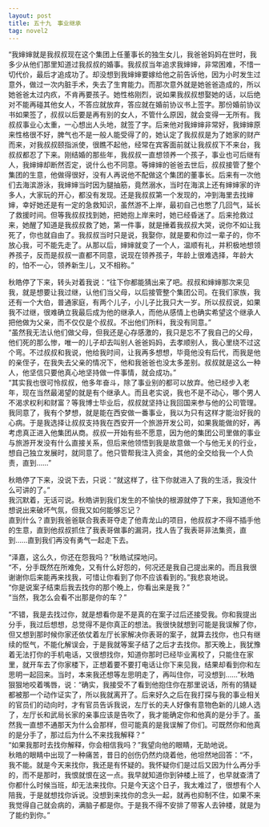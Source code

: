 ```yaml
---
layout: post
title: 五十九　事业继承
tag: novel2
---
```


“我婶婶就是我叔叔现在这个集团上任董事长的独生女儿，我爸爸妈妈在世时，我多少从他们那里知道过我叔叔的婚事。我叔叔当年追求我婶婶，非常困难，不惜一切代价，最后才追成功了。却没想到我婶婶要嫁给他之前告诉他，因为小时发生过意外，做过一次内脏手术，失去了生育能力。而那次意外就是她爸爸造成的，所以她爸爸太过内疚，不肯再要孩子。她性格刚烈，说如果我叔叔想娶她的话，以后绝对不能再碰其他女人，不答应就放弃，答应就在婚前协议书上签字。那份婚前协议书如果签了，叔叔以后要是再有别的女人，不管什么原因，就会变得一无所有。我叔叔事业心太重，一心想出人头地，就签了字。后来他对我婶婶非常好，我婶婶原来性格很不好，脾气也不是一般人能受得了的，她认定了我叔叔是为了她家的财产而来，对我叔叔颐指派使，很瞧不起他，经常在宾客面前就让我叔叔下不来台，我叔叔都忍了下来。刚结婚的那些年，我叔叔一直想领养一个孩子，事业也可后继有人，我婶婶却断然否定，说什么也不同意。等婶婶的爸爸去世后，叔叔接管了整个集团的生意，他做得很好，没有人再说他不配做这个集团的董事长。后来有一次他们去海滨游泳，我婶婶当时因为腿抽筋，竟然溺水，当时在海滨上还有婶婶家的许多人，大家玩的开心，都没有发现。还是我叔叔第一个发现的，冲到海里去找婶婶，幸好她还是有一定的急救知识，虽然游不上岸，最初自己也憋了几回气，延长了救援时间。但等我叔叔找到她，把她抱上岸来时，她已经昏迷了。后来抢救过来，她醒了知道是我叔叔救了她，第一件事，就是捶着我叔叔大哭，说你不如让我死了，你也就自由了。我叔叔当时只是说，我娶你，就是要和你过一辈子的，你不放心我，可不能先走了。从那以后，婶婶就变了一个人，温顺有礼，并积极地想领养孩子，反而是叔叔一直都不同意，说现在领养孩子，年龄上很难选择，年龄大的，怕不一心，领养新生儿，又不相称。”

秋皓停了下来，转头对着我说：“往下你都能猜出来了吧。叔叔和婶婶那次来见我，就是想要让我过继，认他们当父母，以后接管整个集团公司。在我们家族，我还有一个大伯，普通家庭，有两个儿子，小儿子比我只大一岁。所以叔叔说，如果我不过继，很难确立我最后成为他的继承人，而他从感情上也确实希望这个继承人把他做为父亲，而不仅仅是个叔叔。不出他们所料，我没有同意。”<br />
“虽然我无法认他们做父母，但我还是心存感激的，我只是忘不了我自己的父母，他们死的那么惨，唯一的儿子却去叫别人爸爸妈妈，去孝顺别人，我心里绕不过这个弯。不过叔叔和我说，他给我时间，让我再多想想，毕竟他没有后代，而我是他的亲侄子，在我失去父亲的情况下，他和我爸爸也没太多差别。叔叔就是这么一种人，他坚信只要他真心地坚持做一件事情，就会成功。”<br />
“其实我也很可怜叔叔，他多年奋斗，除了事业别的都可以放弃。他已经步入老年，现在当然最渴望的就是有个继承人。而且老实说，我也不是不动心，哪个男人不渴求权利和财富？等我博士毕业后，叔叔就坚持让我回国来参与他的公司管理。我同意了，我有个梦想，就是能在西安做一番事业，我以为只有这样才能治好我的心病。于是我选择让叔叔支持我在西安开一个旅游开发公司，如果我能做的好，再考虑真正进入他集团从商。叔叔一开始有些不愿意，因为他的集团公司里做的事业与旅游开发没有什么直接关系，但后来他领悟到我是故意做一个与他无关的行业，想自己独立发展时，就同意了。他只管帮我注入资金，其他的全交给我一个人负责，直到……”

秋皓停了下来，没说下去，只说：“就这样了，往下你就进入了我的生活，我没什么可讲的了。”<br />
我沉默着，无话可说。秋皓讲到我们发生的不愉快的根源就停了下来，我知道他不想说出来破坏气氛，但我又如何能够忘记？<br />
直到什么？直到我爸爸联合我表哥夺走了他青龙山的项目，他叔叔才不得不插手他的生意，直到他叔叔抓住了我表哥做事的漏洞，找人告了我表哥非法集资，直到……直到我们再没有勇气一起走下去。

“泽嘉，这么久，你还在怨我吗？”秋皓试探地问。<br />
“不，分手既然在所难免，又有什么好怨的，何况还是我自己提出来的。而且我很谢谢你后来能再来找我，可惜让你看到了你不应该看到的。”我悲哀地说。<br />
“你是说案子结束后我去找你的那个晚上，你看出来是我？”<br />
“当然，我怎么会看不出那是你的车？”

“不错，我是去找过你，就是想看你是不是真的在案子过后还接受我。你和我提出分手，我过后想想，总觉得不是你真正的想法。我很快就想到可能是我误解了你，但又想到那时候你家还依仗着左厅长家解决你表哥的案子，就算去找你，也只有继续的怄气，不能化解误会，于是我就等案子结了之后才去找你。那天晚上，我犹豫着无法打你的手机电话，又很想找你，知道你那时已经毕业离校了，只能住在家里，就开车去了你家楼下，正想着要不要打电话让你下来见我，结果却看到你和左思明一起回来。当时，本来我还想等左思明走了，再叫住你，可没想到……”秋皓狠狠地咬着嘴唇，说：“确实，我接受不了看到他抱住你在那里说话，所有的猜疑都被那一个动作证实了，所以我就离开了。后来好久之后在我打探与我的事业相关的官员们的动向时，才有官员告诉我说，左厅长的夫人好像有意物色新的儿媳人选了，左厅长和武局长家的亲事应该是告吹了，我才能确定你和他真的是分手了。虽然我一直想不通那天为什么会那样，但可能真的是我误解了你们。可既然你和他真的是分手了，那过后为什么不来找我解释？”<br />
“如果我那时去找你解释，你会相信我吗？”我望向他的眼睛，无助地说。<br />
秋皓的眼睛中出现了一种痛苦，昔日的创伤仍然灼烧着他，他坦然地回答：“不，我不能。就是今天来找你，我还是有怀疑的。我怀疑你们是过后又因为什么再分手的，而不是那时，我恨就恨在这一点。我早就知道你到钟楼上班了，也早就查清了你都什么时候当班，却无法来找你。只是今天这个日子，我太难过了，很想有个人陪我，于是就想找你诉说。没想到来找你的念头一起，就再也抑制不住，如果不来我觉得自己就会病的，满脑子都是你。于是我不得不安排了带客人去钟楼，就是为了能约到你。”
